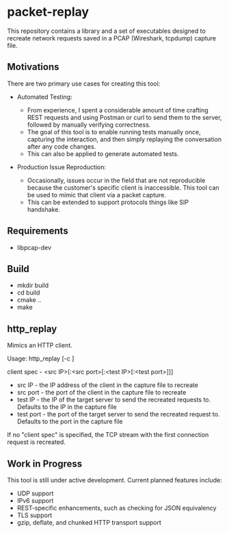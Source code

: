 # packet-replay

This repository contains a library and a set of executables designed to recreate network requests saved in a PCAP (Wireshark, tcpdump) capture file.

## Motivations

There are two primary use cases for creating this tool:

- Automated Testing:
  - From experience, I spent a considerable amount of time crafting REST requests and using Postman or curl to send them to the server, followed by manually verifying correctness.
  - The goal of this tool is to enable running tests manually once, capturing the interaction, and then simply replaying the conversation after any code changes.
  - This can also be applied to generate automated tests.
    
- Production Issue Reproduction:
  - Occasionally, issues occur in the field that are not reproducible because the customer's specific client is inaccessible. This tool can be used to mimic that client via a packet capture.
  - This can be extended to support protocols things like SIP handshake.
 
## Requirements

- libpcap-dev

## Build

- mkdir build
- cd build
- cmake ..
- make

## http_replay

Mimics an HTTP client.

Usage: http_replay [-c <client spec>] <cap file>

client spec - \<src IP\>[:\<src port\>[:\<test IP\>[:\<test port\>]]]

- src IP - the IP address of the client in the capture file to recreate
- src port - the port of the client in the capture file to recreate
- test IP - the IP of the target server to send the recreated requests to.  Defaults to the IP in the capture file
- test port - the port of the target server to send the recreated request to.  Defaults to the port in the capture file

If no "client spec" is specified, the TCP stream with the first connection request is recreated.

## Work in Progress

This tool is still under active development. Current planned features include:

- UDP support
- IPv6 support
- REST-specific enhancements, such as checking for JSON equivalency
- TLS support
- gzip, deflate, and chunked HTTP transport support

